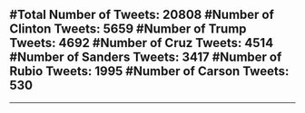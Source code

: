 #Total Number of Tweets: 20808 
#Number of Clinton Tweets: 5659
#Number of Trump Tweets: 4692
#Number of Cruz Tweets: 4514
#Number of Sanders Tweets: 3417
#Number of Rubio Tweets: 1995
#Number of Carson Tweets: 530
---
---
